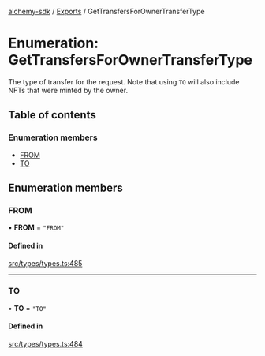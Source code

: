 [alchemy-sdk](../README.md) / [Exports](../modules.md) / GetTransfersForOwnerTransferType

# Enumeration: GetTransfersForOwnerTransferType

The type of transfer for the request. Note that using `TO` will also include
NFTs that were minted by the owner.

## Table of contents

### Enumeration members

- [FROM](GetTransfersForOwnerTransferType.md#from)
- [TO](GetTransfersForOwnerTransferType.md#to)

## Enumeration members

### FROM

• **FROM** = `"FROM"`

#### Defined in

[src/types/types.ts:485](https://github.com/alchemyplatform/alchemy-sdk-js/blob/6dc36f9/src/types/types.ts#L485)

___

### TO

• **TO** = `"TO"`

#### Defined in

[src/types/types.ts:484](https://github.com/alchemyplatform/alchemy-sdk-js/blob/6dc36f9/src/types/types.ts#L484)
